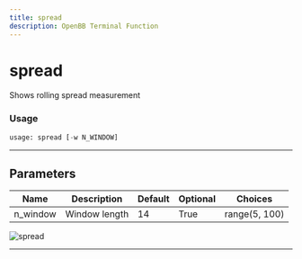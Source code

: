```yaml
---
title: spread
description: OpenBB Terminal Function
---
```


# spread

Shows rolling spread measurement

### Usage

```python
usage: spread [-w N_WINDOW]
```

---

## Parameters

| Name | Description | Default | Optional | Choices |
| ---- | ----------- | ------- | -------- | ------- |
| n_window | Window length | 14 | True | range(5, 100) |
![spread](https://user-images.githubusercontent.com/46355364/154308406-f20812a4-fa04-4937-b8de-dc27042f7462.png)

---

